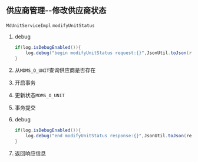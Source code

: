 ## 供应商管理--修改供应商状态

`MdUnitServiceImpl`  `modifyUnitStatus`

1. debug

   ```java
   if(log.isDebugEnabled()){
       log.debug("begin modifyUnitStatus request:{}",JsonUtil.toJson(request));
   }
   ```

2. 从`MDMS_O_UNIT`查询供应商是否存在

3. 开启事务

4. 更新状态`MDMS_O_UNIT`

5. 事务提交

6. debug

   ```java
   if(log.isDebugEnabled()){
       log.debug("end modifyUnitStatus response:{}",JsonUtil.toJson(response));
   }
   ```

7. 返回响应信息